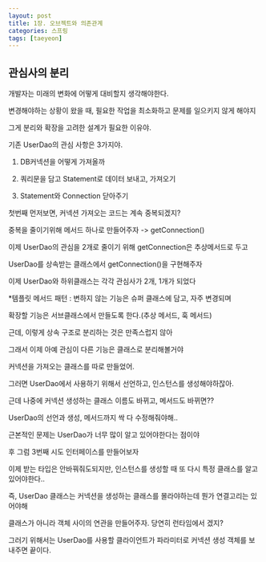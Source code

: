 ```yaml
---
layout: post
title: 1장. 오브젝트와 의존관계
categories: 스프링
tags: [taeyeon]
---
```


## 관심사의 분리

개발자는 미래의 변화에 어떻게 대비할지 생각해야한다.

변경해야하는 상황이 왔을 때, 필요한 작업을 최소화하고 문제를 일으키지 않게 해야지

그게 분리와 확장을 고려한 설계가 필요한 이유야.

기존 UserDao의 관심 사항은 3가지야.

1. DB커넥션을 어떻게 가져올까

2. 쿼리문을 담고 Statement로 데이터 보내고, 가져오기

3. Statement와 Connection 닫아주기

첫번째 먼저보면, 커넥션 가져오는 코드는 계속 중복되겠지?

중복을 줄이기위해 메서드 하나로 만들어주자 -> getConnection()

이제 UserDao의 관심을 2개로 줄이기 위해 getConnection은 추상메서드로 두고

UserDao를 상속받는 클래스에서 getConnection()을 구현해주자

이제 UserDao와 하위클래스는 각각 관심사가 2개, 1개가 되었다

*템플릿 메서드 패턴 : 변하지 않는 기능은 슈퍼 클래스에 담고, 자주 변경되며

확장할 기능은 서브클래스에서 만들도록 한다.(추상 메서드, 훅 메서드)

근데, 이렇게 상속 구조로 분리하는 것은 만족스럽지 않아

그래서 이제 아예 관심이 다른 기능은 클래스로 분리해볼거야

커넥션을 가져오는 클래스를 따로 만들었어.

그러면 UserDao에서 사용하기 위해서 선언하고, 인스턴스를 생성해야하잖아.

근데 나중에 커넥션 생성하는 클래스 이름도 바뀌고, 메서드도 바뀌면??

UserDao의 선언과 생성, 메서드까지 싹 다 수정해줘야해..

근본적인 문제는 UserDao가 너무 많이 알고 있어야한다는 점이야

후 그럼 3번째 시도 인터페이스를 만들어보자

이제 받는 타입은 안바꿔줘도되지만, 인스턴스를 생성할 때 또 다시 특정 클래스를 알고 있어야한다..

즉, UserDao 클래스는 커넥션을 생성하는 클래스를 몰라야하는데 뭔가 연결고리는 있어야해

클래스가 아니라 객체 사이의 연관을 만들어주자. 당연히 런타임에서 겠지?

그러기 위해서는 UserDao를 사용할 클라이언트가 파라미터로 커넥션 생성 객체를 보내주면 끝이다.

















